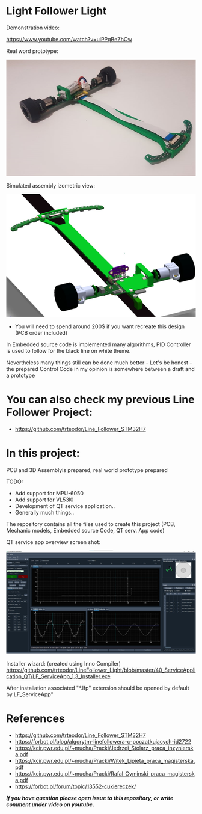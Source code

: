 # Light Follower Light

Demonstration video:

https://www.youtube.com/watch?v=ulPPqBeZhOw

Real word prototype:

![FristPrototypePhoto](https://github.com/trteodor/LineFollower_Light/blob/master/60_Pictures/RobotFotoMain.png)

Simulated assembly izometric view:

![Izometric3D_View](https://github.com/trteodor/LineFollower_Light/blob/master/60_Pictures/IzometricViewAssembly.jpg)

  * You will need to spend around 200$ if you want recreate this design (PCB order included)

In Embedded source code is implemented many algorithms, PID Controller is used to follow for the black line on white theme. 

Nevertheless many things still can be done much better - Let's be honest - the prepared Control Code in my opinion is somewhere between a draft and a prototype

# You can also check my previous Line Follower Project:
* https://github.com/trteodor/Line_Follower_STM32H7

# In this project:

PCB and 3D Assemblyis prepared, real world prototype prepared

TODO:
* Add support for MPU-6050
* Add support for VL53l0
* Development of QT service application..
* Generally much things..

The repository contains all the files used to create this project (PCB, Mechanic models, Embedded source Code, QT serv. App code)

QT service app overview screen shot:

![QtApp](https://github.com/trteodor/LineFollower_Light/blob/master/60_Pictures/QT_servApplScreenShot.jpg)


Installer wizard:  (created using Inno Compiler)
https://github.com/trteodor/LineFollower_Light/blob/master/40_ServiceApplication_QT/LF_ServiceApp_1.3_Installer.exe

After installation associated "*.lfp" extension should be opened by default by LF_ServiceApp"


# References
* https://github.com/trteodor/Line_Follower_STM32H7
* https://forbot.pl/blog/algorytm-linefollowera-c-poczatkujacych-id2722
* https://kcir.pwr.edu.pl/~mucha/Pracki/Jedrzej_Stolarz_praca_inzynierska.pdf
* https://kcir.pwr.edu.pl/~mucha/Pracki/Witek_Lipieta_praca_magisterska.pdf
* https://kcir.pwr.edu.pl/~mucha/Pracki/Rafal_Cyminski_praca_magisterska.pdf
* https://forbot.pl/forum/topic/13552-cukiereczek/

**_If you have question please open issue to this repository, or write comment under video on youtube._**
